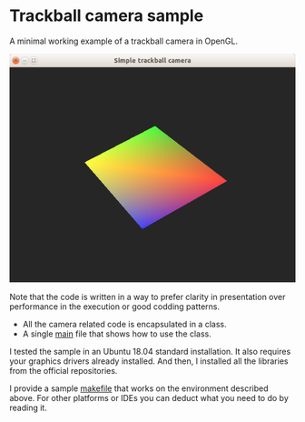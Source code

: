 # Trackball camera sample

A minimal working example of a trackball camera in OpenGL.

![Camera](../img/camera.png)

Note that the code is written in a way to prefer clarity in presentation over performance in the execution or good codding patterns.

* All the camera related code is encapsulated in a class.
* A single [main](main.cpp) file that shows how to use the class.

I tested the sample in an Ubuntu 18.04 standard installation. It also requires your graphics drivers already installed. And then, I installed all the libraries from the official repositories.

I provide a sample [makefile](Makefile) that works on the environment described above. For other platforms or IDEs you can deduct what you need to do by reading it.